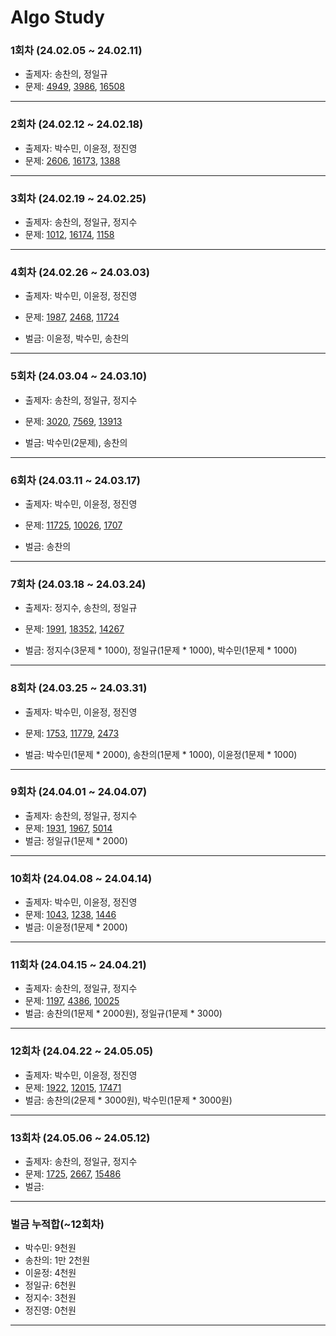 # Algo Study

### 1회차 (24.02.05 ~ 24.02.11)

- 출제자: 송찬의, 정일규
- 문제: [4949](https://www.acmicpc.net/problem/4949), [3986](https://www.acmicpc.net/problem/3986), [16508](https://www.acmicpc.net/problem/16508)

---

### 2회차 (24.02.12 ~ 24.02.18)

- 출제자: 박수민, 이윤정, 정진영
- 문제: [2606](https://www.acmicpc.net/problem/2606), [16173](https://www.acmicpc.net/problem/16173), [1388](https://www.acmicpc.net/problem/1388)

---

### 3회차 (24.02.19 ~ 24.02.25)

- 출제자: 송찬의, 정일규, 정지수
- 문제: [1012](https://www.acmicpc.net/problem/1012), [16174](https://www.acmicpc.net/problem/16174), [1158](https://www.acmicpc.net/problem/1158)

---

### 4회차 (24.02.26 ~ 24.03.03)

- 출제자: 박수민, 이윤정, 정진영
- 문제: [1987](https://www.acmicpc.net/problem/1987), [2468](https://www.acmicpc.net/problem/2468), [11724](https://www.acmicpc.net/problem/11724)

- 벌금: 이윤정, 박수민, 송찬의

---

### 5회차 (24.03.04 ~ 24.03.10)

- 출제자: 송찬의, 정일규, 정지수
- 문제: [3020](https://www.acmicpc.net/problem/3020), [7569](https://www.acmicpc.net/problem/7569), [13913](https://www.acmicpc.net/problem/13913)

- 벌금: 박수민(2문제), 송찬의

---

### 6회차 (24.03.11 ~ 24.03.17)

- 출제자: 박수민, 이윤정, 정진영
- 문제: [11725](https://www.acmicpc.net/problem/11725), [10026](https://www.acmicpc.net/problem/10026), [1707](https://www.acmicpc.net/problem/1707)

- 벌금: 송찬의

---

### 7회차 (24.03.18 ~ 24.03.24)

- 출제자: 정지수, 송찬의, 정일규
- 문제: [1991](https://www.acmicpc.net/problem/1991), [18352](https://www.acmicpc.net/problem/18352), [14267](https://www.acmicpc.net/problem/14267)

- 벌금: 정지수(3문제 * 1000), 정일규(1문제 * 1000), 박수민(1문제 * 1000)

---

### 8회차 (24.03.25 ~ 24.03.31)

- 출제자: 박수민, 이윤정, 정진영
- 문제: [1753](https://www.acmicpc.net/problem/1753), [11779](https://www.acmicpc.net/problem/11779), [2473](https://www.acmicpc.net/problem/2473)

- 벌금: 박수민(1문제 * 2000), 송찬의(1문제 * 1000), 이윤정(1문제 * 1000)

---

### 9회차 (24.04.01 ~ 24.04.07)

- 출제자: 송찬의, 정일규, 정지수
- 문제: [1931](https://www.acmicpc.net/problem/1931), [1967](https://www.acmicpc.net/problem/1967), [5014](https://www.acmicpc.net/problem/5014)
- 벌금: 정일규(1문제 * 2000)

---

### 10회차 (24.04.08 ~ 24.04.14)

- 출제자: 박수민, 이윤정, 정진영
- 문제: [1043](https://www.acmicpc.net/problem/1043), [1238](https://www.acmicpc.net/problem/1238), [1446](https://www.acmicpc.net/problem/1446)
- 벌금: 이윤정(1문제 * 2000)

---

### 11회차 (24.04.15 ~ 24.04.21)

- 출제자: 송찬의, 정일규, 정지수
- 문제: [1197](https://www.acmicpc.net/problem/1197), [4386](https://www.acmicpc.net/problem/4386), [10025](https://www.acmicpc.net/problem/10025)
- 벌금: 송찬의(1문제 * 2000원), 정일규(1문제 * 3000)

---

### 12회차 (24.04.22 ~ 24.05.05)

- 출제자: 박수민, 이윤정, 정진영
- 문제: [1922](https://www.acmicpc.net/problem/1922), [12015](https://www.acmicpc.net/problem/12015), [17471](https://www.acmicpc.net/problem/17471)
- 벌금: 송찬의(2문제 * 3000원), 박수민(1문제 * 3000원)

---

### 13회차 (24.05.06 ~ 24.05.12)

- 출제자: 송찬의, 정일규, 정지수
- 문제: [1725](https://www.acmicpc.net/problem/1725), [2667](https://www.acmicpc.net/problem/2667), [15486](https://www.acmicpc.net/problem/15486)
- 벌금: 

---

### 벌금 누적합(~12회차)

- 박수민: 9천원
- 송찬의: 1만 2천원
- 이윤정: 4천원
- 정일규: 6천원
- 정지수: 3천원
- 정진영: 0천원

---